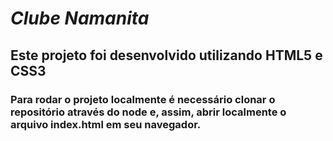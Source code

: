 # *Clube Namanita*

## Este projeto foi desenvolvido utilizando HTML5 e CSS3

### Para rodar o projeto localmente é necessário clonar o repositório através do node e, assim, abrir localmente o arquivo index.html em seu navegador.
